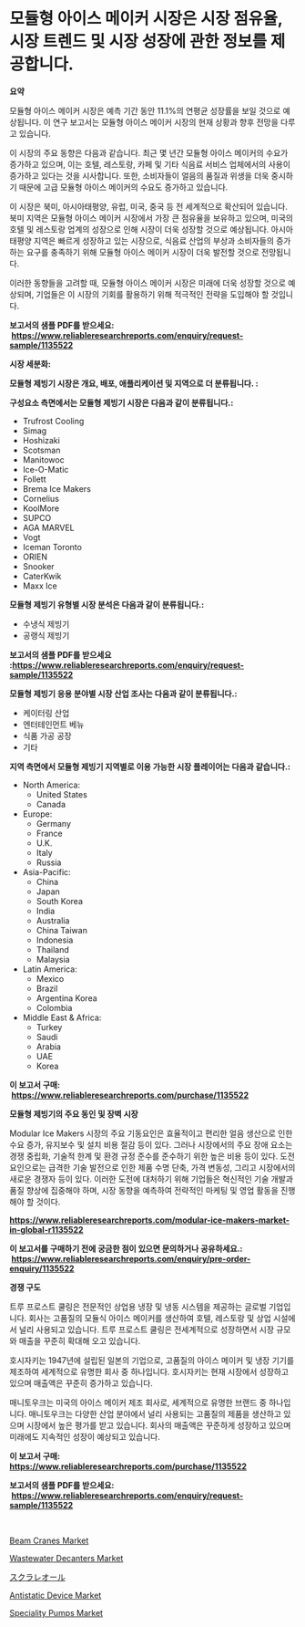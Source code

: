 <p><h1>모듈형 아이스 메이커 시장은 시장 점유율, 시장 트렌드 및 시장 성장에 관한 정보를 제공합니다.</h1></p><p><strong>요약</strong></p>
<p><p>모듈형 아이스 메이커 시장은 예측 기간 동안 11.1%의 연평균 성장률을 보일 것으로 예상됩니다. 이 연구 보고서는 모듈형 아이스 메이커 시장의 현재 상황과 향후 전망을 다루고 있습니다.</p><p>이 시장의 주요 동향은 다음과 같습니다. 최근 몇 년간 모듈형 아이스 메이커의 수요가 증가하고 있으며, 이는 호텔, 레스토랑, 카페 및 기타 식음료 서비스 업체에서의 사용이 증가하고 있다는 것을 시사합니다. 또한, 소비자들이 얼음의 품질과 위생을 더욱 중시하기 때문에 고급 모듈형 아이스 메이커의 수요도 증가하고 있습니다.</p><p>이 시장은 북미, 아시아태평양, 유럽, 미국, 중국 등 전 세계적으로 확산되어 있습니다. 북미 지역은 모듈형 아이스 메이커 시장에서 가장 큰 점유율을 보유하고 있으며, 미국의 호텔 및 레스토랑 업계의 성장으로 인해 시장이 더욱 성장할 것으로 예상됩니다. 아시아태평양 지역은 빠르게 성장하고 있는 시장으로, 식음료 산업의 부상과 소비자들의 증가하는 요구를 충족하기 위해 모듈형 아이스 메이커 시장이 더욱 발전할 것으로 전망됩니다.</p><p>이러한 동향들을 고려할 때, 모듈형 아이스 메이커 시장은 미래에 더욱 성장할 것으로 예상되며, 기업들은 이 시장의 기회를 활용하기 위해 적극적인 전략을 도입해야 할 것입니다.</p></p>
<p><strong>보고서의 샘플 PDF를 받으세요: &nbsp;<a href="https://www.reliableresearchreports.com/enquiry/request-sample/1135522">https://www.reliableresearchreports.com/enquiry/request-sample/1135522</a></strong></p>
<p><strong>시장 세분화:</strong></p>
<p><strong> 모듈형 제빙기 시장은 개요, 배포, 애플리케이션 및 지역으로 더 분류됩니다. :</strong></p>
<p><strong>구성요소 측면에서는 모듈형 제빙기 시장은 다음과 같이 분류됩니다.:</strong></p>
<p><ul><li>Trufrost Cooling</li><li>Simag</li><li>Hoshizaki</li><li>Scotsman</li><li>Manitowoc</li><li>Ice-O-Matic</li><li>Follett</li><li>Brema Ice Makers</li><li>Cornelius</li><li>KoolMore</li><li>SUPCO</li><li>AGA MARVEL</li><li>Vogt</li><li>Iceman Toronto</li><li>ORIEN</li><li>Snooker</li><li>CaterKwik</li><li>Maxx Ice</li></ul></p>
<p><strong> 모듈형 제빙기 유형별 시장 분석은 다음과 같이 분류됩니다.:</strong></p>
<p><ul><li>수냉식 제빙기</li><li>공랭식 제빙기</li></ul></p>
<p><strong>보고서의 샘플 PDF를 받으세요 :<a href="https://www.reliableresearchreports.com/enquiry/request-sample/1135522">https://www.reliableresearchreports.com/enquiry/request-sample/1135522</a></strong></p>
<p><strong> 모듈형 제빙기 응용 분야별 시장 산업 조사는 다음과 같이 분류됩니다.:</strong></p>
<p><ul><li>케이터링 산업</li><li>엔터테인먼트 베뉴</li><li>식품 가공 공장</li><li>기타</li></ul></p>
<p><strong>지역 측면에서 모듈형 제빙기 지역별로 이용 가능한 시장 플레이어는 다음과 같습니다.:</strong></p>
<p><ul>
    <li>
        North America:
        <ul>
            <li>United States</li>
            <li>Canada</li>
        </ul>
    </li>
    <li>
        Europe:
        <ul>
            <li>Germany</li>
            <li>France</li>
            <li>U.K.</li>
            <li>Italy</li>
            <li>Russia</li>
        </ul>
    </li>
    <li>
        Asia-Pacific:
        <ul>
            <li>China</li>
            <li>Japan</li>
            <li>South Korea</li>
            <li>India</li>
            <li>Australia</li>
            <li>China Taiwan</li>
            <li>Indonesia</li>
            <li>Thailand</li>
            <li>Malaysia</li>
        </ul>
    </li>
    <li>
        Latin America:
        <ul>
            <li>Mexico</li>
            <li>Brazil</li>
            <li>Argentina Korea</li>
            <li>Colombia</li>
        </ul>
    </li>
    <li>
        Middle East & Africa:
        <ul>
            <li>Turkey</li>
            <li>Saudi</li>
            <li>Arabia</li>
            <li>UAE</li>
            <li>Korea</li>
        </ul>
    </li>
    </ul></p>
<p><strong>이 보고서 구매: &nbsp;<a href="https://www.reliableresearchreports.com/purchase/1135522">https://www.reliableresearchreports.com/purchase/1135522</a></strong></p>
<p><strong>모듈형 제빙기의 주요 동인 및 장벽 시장</strong></p>
<p><p>Modular Ice Makers 시장의 주요 기동요인은 효율적이고 편리한 얼음 생산으로 인한 수요 증가, 유지보수 및 설치 비용 절감 등이 있다. 그러나 시장에서의 주요 장애 요소는 경쟁 중립화, 기술적 한계 및 환경 규정 준수를 준수하기 위한 높은 비용 등이 있다. 도전요인으로는 급격한 기술 발전으로 인한 제품 수명 단축, 가격 변동성, 그리고 시장에서의 새로운 경쟁자 등이 있다. 이러한 도전에 대처하기 위해 기업들은 혁신적인 기술 개발과 품질 향상에 집중해야 하며, 시장 동향을 예측하여 전략적인 마케팅 및 영업 활동을 진행해야 할 것이다.</p></p>
<p><strong><a href="https://www.reliableresearchreports.com/modular-ice-makers-market-in-global-r1135522">https://www.reliableresearchreports.com/modular-ice-makers-market-in-global-r1135522</a></strong></p>
<p><strong>이 보고서를 구매하기 전에 궁금한 점이 있으면 문의하거나 공유하세요.: &nbsp;<a href="https://www.reliableresearchreports.com/enquiry/pre-order-enquiry/1135522">https://www.reliableresearchreports.com/enquiry/pre-order-enquiry/1135522</a></strong></p>
<p><strong>경쟁 구도</strong></p>
<p><p>트루 프로스트 쿨링은 전문적인 상업용 냉장 및 냉동 시스템을 제공하는 글로벌 기업입니다. 회사는 고품질의 모듈식 아이스 메이커를 생산하여 호텔, 레스토랑 및 상업 시설에서 널리 사용되고 있습니다. 트루 프로스트 쿨링은 전세계적으로 성장하면서 시장 규모와 매출을 꾸준히 확대해 오고 있습니다.</p><p>호시자키는 1947년에 설립된 일본의 기업으로, 고품질의 아이스 메이커 및 냉장 기기를 제조하여 세계적으로 유명한 회사 중 하나입니다. 호시자키는 현재 시장에서 성장하고 있으며 매출액은 꾸준히 증가하고 있습니다.</p><p>매니토우크는 미국의 아이스 메이커 제조 회사로, 세계적으로 유명한 브랜드 중 하나입니다. 매니토우크는 다양한 산업 분야에서 널리 사용되는 고품질의 제품을 생산하고 있으며 시장에서 높은 평가를 받고 있습니다. 회사의 매출액은 꾸준하게 성장하고 있으며 미래에도 지속적인 성장이 예상되고 있습니다.</p></p>
<p><strong>이 보고서 구매: &nbsp; <a href="https://www.reliableresearchreports.com/purchase/1135522">https://www.reliableresearchreports.com/purchase/1135522</a></strong></p>
<p><strong>보고서의 샘플 PDF를 받으세요: &nbsp;<a href="https://www.reliableresearchreports.com/enquiry/request-sample/1135522">https://www.reliableresearchreports.com/enquiry/request-sample/1135522</a></strong><strong></strong></p>
<p>&nbsp;</p>
<p><p><a href="https://www.linkedin.com/pulse/beam-cranes-market-share-evolution-growth-trends-2024-2031-8z2gf?trackingId=GECvr79zeAHAggIWXS%2FINA%3D%3D">Beam Cranes Market</a></p><p><a href="https://www.linkedin.com/pulse/wastewater-decanters-market-outlook-industry-overview-forecast-joxjc?trackingId=a9BvEjj5GAlfKO9amTKLMA%3D%3D">Wastewater Decanters Market</a></p><p><a href="https://github.com/EstelWisozk1/Market-Research-Report-List-1/blob/main/456230629054.md">スクラレオール</a></p><p><a href="https://github.com/lubmix/Market-Research-Report-List-2/blob/main/antistatic-device-market.md">Antistatic Device Market</a></p><p><a href="https://github.com/Hazelklievgspy6vdcsmu106w/Market-Research-Report-List-2/blob/main/speciality-pumps-market.md">Speciality Pumps Market</a></p></p>